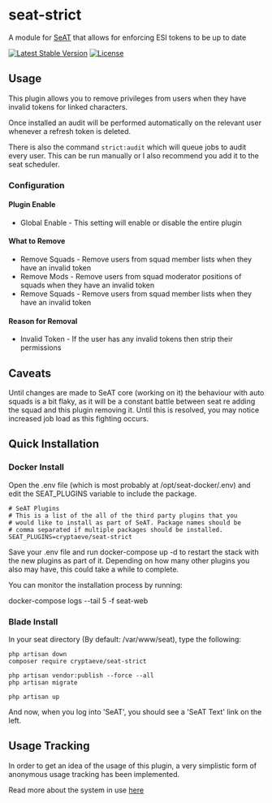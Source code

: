 # seat-strict
A module for [SeAT](https://github.com/eveseat/seat) that allows for enforcing ESI tokens to be up to date

[![Latest Stable Version](https://img.shields.io/packagist/v/cryptaeve/seat-strict.svg?style=flat-square)]()
[![License](https://img.shields.io/badge/license-GPLv2-blue.svg?style=flat-square)](https://raw.githubusercontent.com/crypta-eve/seat-strict/master/LICENSE)

## Usage

This plugin allows you to remove privileges from users when they have invalid tokens for linked characters.

Once installed an audit will be performed automatically on the relevant user whenever a refresh token is deleted. 

There is also the command `strict:audit` which will queue jobs to audit every user. This can be run manually or I also recommend you add it to the seat scheduler.

### Configuration

#### Plugin Enable
* Global Enable - This setting will enable or disable the entire plugin

#### What to Remove
* Remove Squads - Remove users from squad member lists when they have an invalid token
* Remove Mods   - Remove users from squad moderator positions of squads when they have an invalid token
* Remove Squads - Remove users from squad member lists when they have an invalid token

#### Reason for Removal
* Invalid Token - If the user has any invalid tokens then strip their permissions


## Caveats

Until changes are made to SeAT core (working on it) the behaviour with auto squads is a bit flaky, as it will be a constant battle between seat re adding the squad and this plugin removing it. Until this is resolved, you may notice increased job load as this fighting occurs.

## Quick Installation
### Docker Install

Open the .env file (which is most probably at /opt/seat-docker/.env) and edit the SEAT_PLUGINS variable to include the package. 

```
# SeAT Plugins
# This is a list of the all of the third party plugins that you
# would like to install as part of SeAT. Package names should be
# comma separated if multiple packages should be installed.
SEAT_PLUGINS=cryptaeve/seat-strict
```

Save your .env file and run docker-compose up -d to restart the stack with the new plugins as part of it. Depending on how many other plugins you also may have, this could take a while to complete.

You can monitor the installation process by running:

docker-compose logs --tail 5 -f seat-web

### Blade Install

In your seat directory (By default:  /var/www/seat), type the following:

```
php artisan down
composer require cryptaeve/seat-strict

php artisan vendor:publish --force --all
php artisan migrate

php artisan up
```

And now, when you log into 'SeAT', you should see a 'SeAT Text' link on the left.



## Usage Tracking

In order to get an idea of the usage of this plugin, a very simplistic form of anonymous usage tracking has been implemented.

Read more about the system in use [here](https://github.com/Crypta-Eve/snoopy)
